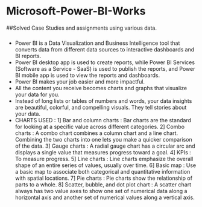 # Microsoft-Power-BI-Works
##Solved Case Studies and assignments using various data.
###
- Power BI is a Data Visualization and Business Intelligence tool that converts data from different data sources to interactive dashboards and BI reports. 
- Power BI desktop app is used to create reports, while Power BI Services (Software as a Service - SaaS) is used to publish the reports, and Power BI mobile app is used to view 
  the reports and dashboards.
- Power BI makes your job easier and more impactful.
- All the content you receive becomes charts and graphs that visualize your data for you.
- Instead of long lists or tables of numbers and words, your data insights are beautiful, colorful, and compelling visuals. They tell stories about your data.
- CHARTS USED :
1] Bar and column charts : Bar charts are the standard for looking at a specific value across different categories.
2] Combo charts : A combo chart combines a column chart and a line chart. Combining the two charts into one lets you make a quicker comparison of the data.
3] Gauge charts : A radial gauge chart has a circular arc and displays a single value that measures progress toward a goal.
4] KPIs : To measure progress.
5] Line charts : Line charts emphasize the overall shape of an entire series of values, usually over time.
6] Basic map : Use a basic map to associate both categorical and quantitative information with spatial locations.
7] Pie charts : Pie charts show the relationship of parts to a whole.
8] Scatter, bubble, and dot plot chart : A scatter chart always has two value axes to show one set of numerical data along a horizontal axis and another set of numerical values along a vertical axis.
